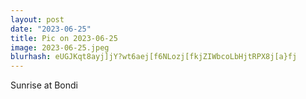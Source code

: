```yaml
---
layout: post
date: "2023-06-25"
title: Pic on 2023-06-25
image: 2023-06-25.jpeg
blurhash: eUGJKqt8ayj]jY?wt6aej[f6NLozj[fkjZIWbcoLbHjtRPX8j[a}fj
---
```


Sunrise at Bondi
